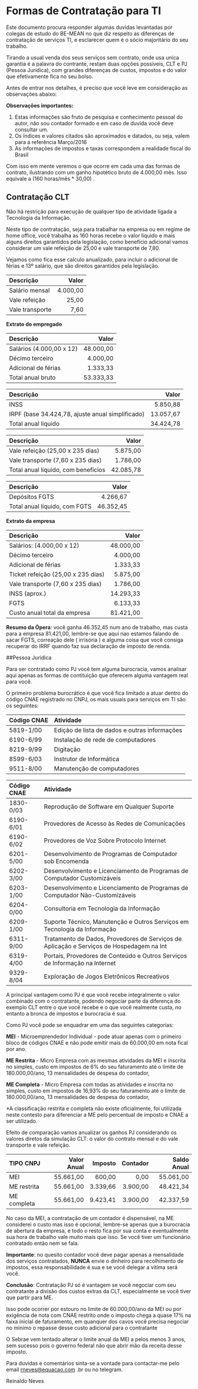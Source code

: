 Formas de Contratação para TI
=========================

Este documento procura responder algumas duvidas levantadas por colegas de estudo do BE-MEAN no que diz respeito as diferenças de contratação de serviços TI, e esclarecer quem é o sócio majoritário do seu trabalho.

Tirando a usual venda dos seus serviços sem contrato, onde usa unica garantia é a palavra do contrante, restam duas opções possíveis, CLT e PJ (Pessoa Jurídica), com grandes diferenças de custos, impostos e do valor que efetivamente fica no seu bolso.

Antes de entrar nos detalhes, é preciso que você leve em consideração as observações abaixo:

**Observações importantes:**

1. Estas informações são fruto de pesquisa e conhecimento pessoal do autor, não sou contador formado e em caso de duvida você deve consultar um.
2. Os índices e valores citados são aproximados e datados, ou seja, valem para a referência Março/2016
3. As informações de impostos e taxas correspondem a realidade fiscal do Brasil

Com isso em mente veremos o que ocorre em cada uma das formas de contrato, ilustrando com um ganho hipotético bruto de 4.000,00 mês.  Isso equivale a (160 horas/mês *  30,00) .  

## Contratação CLT

Não há restrição para execução de qualquer tipo de atividade ligada a Tecnologia da Informação.

Neste tipo de contratação, seja para trabalhar na empresa ou em regime de home office, você trabalha as 160 horas recebe o valor liquido e mais alguns direitos garantidos pela legislação, como beneficio adicional vamos considerar um vale refeição de 25,00 e vale transporte de 7,80.  

Vejamos como fica esse calculo anualizado, para incluir o adicional de férias e 13º salário, que são direitos garantidos pela legislação.  

|Descrição|Valor|
|:-------------------|----------:|
|Salário mensal|4.000,00|
|Vale refeição| 25,00|
|Vale transporte| 7,60|

**Extrato do empregado**

|Descrição|Valor|
|:------------------------------------------------|----------:|
|Salários (4.000,00 x 12)|48.000,00
|Décimo terceiro|4.000,00
|Adicional de férias|1.333,33
|Total anual bruto|53.333,33

|Descrição|Valor|
|:------------------------------------------------|----------:|
|INSS| 5.850,88|
|IRPF (base 34.424,78, ajuste anual simplificado)|13.057,67|
|Total anual líquido|34.424,78|

|Descrição|Valor|
|:------------------------------------------------|----------:|
|Vale refeição (25,00 x 235 dias)|5.875,00|
|Vale transporte (7,60 x 235 dias)|1.786,00|
|Total anual líquido, com benefícios|42.085,78|

|Descrição|Valor|
|:------------------------------------------------|----------:|
|Depósitos FGTS|4.266,67|
|Total anual líquido, com FGTS|46.352,45|

**Extrato da empresa**

|Descrição|Valor|
|:------------------------------------------------|----------:|
|Salários: (4.000,00 x 12)|48.000,00|
|Décimo terceiro|4.000,00|
|Adicional de férias|1.333,33|
|Ticket refeição (25,00 x 235 dias)|5.875,00|
|Vale transporte (7,60 x 235 dias)|1.786,00|
|INSS (aprox.)|14.293,33|
|FGTS|6.133,33|
|Custo anual total da empresa|81.421,00|

**Resumo da Ópera**: você ganha 46.352,45 num ano de trabalho, mas custa para a empresa 81.421,00, lembre-se que aqui nao estamos falando de sacar FGTS, correação dele ( irrisória ) e alguma coisa que você consiga recuperar do IRRF quando faz sua declaração de imposto de renda.

##Pessoa Juridica

Para ser contratado como PJ você tem alguma burocracia, vamos analisar aqui apenas as formas de contituição que oferecem alguma vantagem real para você.

O primeiro problema burocrático é que você fica limitado a atuar dentro do código CNAE registrado no CNPJ, os mais usuais para serviços em TI são os seguintes:

|Código CNAE|Atividade|
|:---------|:------------|
|5819-1/00|Edição de lista de dados e outras informações|
|6190-6/99|Instalação de rede de computadores|
|8219-9/99|Digitação|
|8599-6/03|Instrutor de Informática|
|9511-8/00|Manutenção de computadores|

|Código CNAE|Atividade|
|:---------|:------------|
|1830-0/03|Reprodução de Software em Qualquer Suporte|
|6190-6/01|Provedores de Acesso às Redes de Comunicações|
|6190-6/02|Provedores de Voz Sobre Protocolo Internet|
|6201-5/00|Desenvolvimento de Programas de Computador sob Encomenda|
|6202-3/00|Desenvolvimento e Licenciamento de Programas de Computador Customizáveis|
|6203-1/00|Desenvolvimento e Licenciamento de Programas de Computador Não-Customizáveis|
|6204-0/00|Consultoria em Tecnologia da Informação|
|6209-1/00|Suporte Técnico, Manutenção e Outros Serviços em Tecnologia da Informação|
|6311-9/00|Tratamento de Dados, Provedores de Serviços de Aplicação e Serviços de Hospedagem na Int|
|6319-4/00|Portais, Provedores de Conteúdo e Outros Serviços de Informação na Internet|
|9329-8/04|Exploração de Jogos Eletrônicos Recreativos|

A principal vantagem  como PJ é que você recebe integralmente o valor combinado com o contratante, podendo negociar parte da diferença do exemplo CLT entre o que você recebe e o que você realmente custa, no entanto a bronca de impostos e burocracia é sua.  

Como PJ você pode se enquadrar em uma das seguintes categorias:

**MEI** - Microemprendedor Individual - pode atuar apenas com o primeiro bloco de códigos CNAE e não pode emitir mais de 60.000,00 em nota fical por ano.

**ME Restrita** - Micro Empresa com as mesmas atividades da MEI e inscrita no simples, custo em impostos de 6% do seu faturamento até o limite de 180.000,00/ano, 13 mensalidades de despesa do contador,  

**ME Completa** - Micro Empresa com todas as atividades e inscrita no simples,  custo em impostos de 16,93% do seu faturamento até o limite de 180.000,00/ano, 13 mensalidades de despesa do contador,  

*A classificação restrita e completa não existe oficialmente, foi utilizada neste contesto para diferenciar a ME pelo percentual de imposto e CNAE a ser utilizado.

Efeito de comparação vamos anualizar os ganhos PJ considerando os valores diretos da simulação CLT: o valor do contrato mensal e do vale transporte e vale refeição.

|TIPO CNPJ|Valor Anual|Imposto|Contador|Saldo Anual|
|:------|----:|----:|----:|----:|
|MEI|55.661,00|600,00|0,00|55.061,00|
|ME restrita|55.661,00|3.339,66|3.900,00|48.421,34|
|ME completa|55.661,00|9.423,41|3.900,00|42.337,59|

No caso da MEI, a contratação de um contador é dispensável, na ME considerei o custo mas isso é opcional, lembre-se apenas que a burocracia de abertura da empresa, e todo o resto fica por sua conta e eventualmente sua hora de trabalho vale muito mais que isso.  Se você tiver um funcionário contratado então nem se fala.

**Importante**: no quesito contador você deve pagar apenas a mensalidade dos serviços contratados, **NUNCA** envie o dinheiro para recolhimento de impostos, essa responsabilidade é sua e se você delegar a vitima será você.

**Conclusão**:  Contratação PJ só é vantagem se você negociar com seu contratante a divisão dos custos extras da CLT, especialmente se você tiver que partir para ME.

Isso pode ocorrer por estouro no limite de 60.000,00/ano da MEI ou por exigência de nota com CNAE restrito onde o imposto chega a quase 17% na faixa inicial de faturamento, em quanquer dos cavos você precisa negociar no minimo o repasse desse custo adicional para o contratante

O Sebrae vem tentado alterar o limite anual da MEI a pelos menos 3 anos, sem sucesso pois o governo federal não que abrir mão da receita desse imposto.

Para duvidas e comentários sinta-se a vontade para contactar-me pelo email rneves@equacao.com .br ou no telegram.

Reinaldo Neves